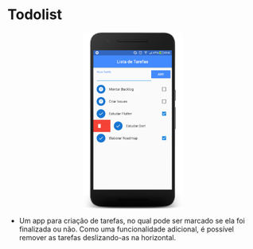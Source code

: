 # Todolist

<div style="display: flex; justify-content: center;">
  <img src="assets/task.png" width="40%">
</div>

* Um app para criação de tarefas, no qual pode ser marcado se ela foi finalizada ou não. Como uma funcionalidade adicional, é possível remover as tarefas deslizando-as na horizontal.
